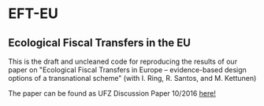# EFT-EU
## Ecological Fiscal Transfers in the EU

This is the draft and uncleaned code for reproducing the results of our paper on "Ecological Fiscal Transfers in Europe – evidence-based design options of a transnational scheme" (with I. Ring, R. Santos, and M. Kettunen)

The paper can be found as UFZ Discussion Paper 10/2016 [here!](http://www.ufz.de/index.php?de=14487)

